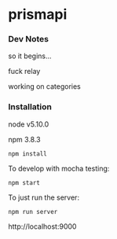 # prismapi

### Dev Notes

so it begins...

fuck relay

working on categories

### Installation

node v5.10.0

npm 3.8.3

```
npm install
```

To develop with mocha testing:
```
npm start
```

To just run the server:
```
npm run server
```

http://localhost:9000

